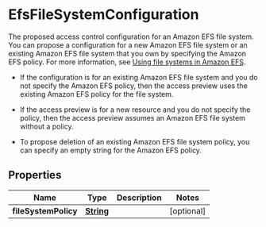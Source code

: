 

# EfsFileSystemConfiguration

<p>The proposed access control configuration for an Amazon EFS file system. You can propose a configuration for a new Amazon EFS file system or an existing Amazon EFS file system that you own by specifying the Amazon EFS policy. For more information, see <a href=\"https://docs.aws.amazon.com/efs/latest/ug/using-fs.html\">Using file systems in Amazon EFS</a>.</p> <ul> <li> <p>If the configuration is for an existing Amazon EFS file system and you do not specify the Amazon EFS policy, then the access preview uses the existing Amazon EFS policy for the file system.</p> </li> <li> <p>If the access preview is for a new resource and you do not specify the policy, then the access preview assumes an Amazon EFS file system without a policy.</p> </li> <li> <p>To propose deletion of an existing Amazon EFS file system policy, you can specify an empty string for the Amazon EFS policy.</p> </li> </ul>

## Properties

| Name | Type | Description | Notes |
|------------ | ------------- | ------------- | -------------|
|**fileSystemPolicy** | [**String**](String.md) |  |  [optional] |



